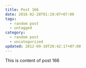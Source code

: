 ```yaml
---
title: Post 166
date: 2016-02-28T01:19:07+07:00
tags:
  - random post
  - untagged
category:
  - random post
  - uncategorized
updated: 2012-09-10T20:42:17+07:00
---
```

This is content of post 166